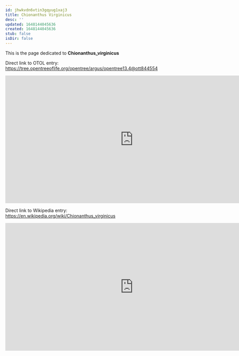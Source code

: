 ```yaml
---
id: jhwkvdn6vtin3gqyug1xaj3
title: Chionanthus Virginicus
desc: ''
updated: 1648144045636
created: 1648144045636
stub: false
isDir: false
---
```

This is the page dedicated to **Chionanthus_virginicus**


Direct link to OTOL entry: https://tree.opentreeoflife.org/opentree/argus/opentree13.4@ott844554



<html>
    <body>
    <iframe src="https://tree.opentreeoflife.org/opentree/argus/opentree13.4@ott844554"
    width="800" height="400" frameborder="0" allowfullscreen> </iframe>
    </body>
</html>
    


Direct link to Wikipedia entry: https://en.wikipedia.org/wiki/Chionanthus_virginicus



<html>
    <body>
    <iframe src="https://en.wikipedia.org/wiki/Chionanthus_virginicus"
    width="800" height="400" frameborder="0" allowfullscreen> </iframe>
    </body>
</html>
    
